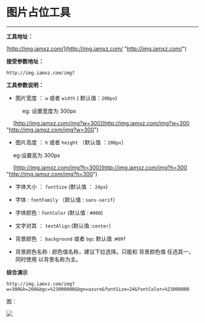 # 图片占位工具 #

----------

**工具地址：**

[http://img.iamxz.com/](http://img.iamxz.com/ "http://img.iamxz.com/")


**接受参数地址：**

	http://img.iamxz.com/img?

**工具参数说明：**


- 图片宽度 ： `w` 或者 `width` ( 默认值：`200px`)
 
  &ensp;&ensp; eg: 设置宽度为 300px  
 
 &ensp;&ensp; [http://img.iamxz.com/img?w=300](http://img.iamxz.com/img?w=300 "http://img.iamxz.com/img?w=300")


- 图片高度 ： `h` 或者 `height`   （默认值 ：`200px`）

 &ensp;&ensp; eg:设置高为 300px 

  &ensp;&ensp; [http://img.iamxz.com/img?h=300](http://img.iamxz.com/img?h=300 "http://img.iamxz.com/img?h=300")


- 字体大小 ： `fontSize` (默认值 ： `24px`)

- 字体     : `fontFamily` （默认值 : `sans-serif`）

- 字体颜色 : `fontColor` (默认值 : `#000`)

- 文字对其 ： `textAlign` (默认值 :`center`）

- 背景颜色 ： `background` 或者 `bgc` 默认值 :`#09f`

- 背景颜色名称 : 颜色值名称，建议下拉选择。只能和 背景颜色值 任选其一，同时使用 以背景名称为主。


**综合演示**

	http://img.iamxz.com/img?w=300&h=260&bgc=%23000000&bgn=azure&fontSize=24&fontColor=%23000000

图：

![](http://img.iamxz.com/img?w=300&h=260&bgc=%23000000&bgn=azure&fontSize=24&fontColor=%23000000)
